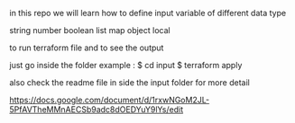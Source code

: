 in this repo we will learn how to define input variable of different data type 

string 
number
boolean
list
map
object
local 

to run terraform file and to see the output 

just go inside the folder 
example : 
$ cd input 
$ terraform apply 

also check the readme file in side the input folder for more detail

https://docs.google.com/document/d/1rxwNGoM2JL-5PfAVTheMMnAECSb9adc8dOEDYuY9lYs/edit
